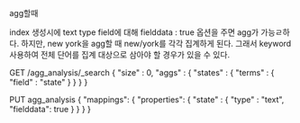 agg할때

index 생성시에 text type field에 대해 fielddata : true 옵션을 주면 agg가 가능ㄹ하다. 하지만, new york을 agg할 때 new/york를 각각 집계하게 된다. 그래서 keyword 사용하여 전체 단어를 집계 대상으로 삼아야 할 경우가 있을 수 있다. 



GET /agg_analysis/_search
{
    "size" : 0,
    "aggs" : {
        "states" : {
            "terms" : {
                "field" : "state"
            }
        }
    }
}



PUT agg_analysis
{
  "mappings": {
    "properties": {
      "state" : {
        "type" : "text",
        "fielddata": true
      }
    }
  }
}